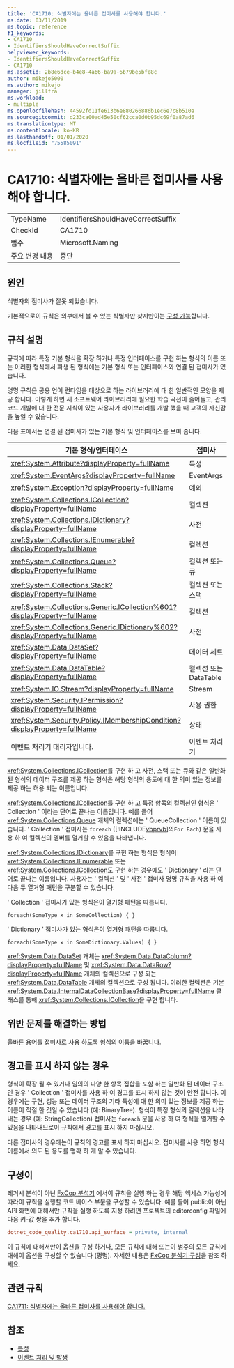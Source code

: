```yaml
---
title: 'CA1710: 식별자에는 올바른 접미사를 사용해야 합니다.'
ms.date: 03/11/2019
ms.topic: reference
f1_keywords:
- CA1710
- IdentifiersShouldHaveCorrectSuffix
helpviewer_keywords:
- IdentifiersShouldHaveCorrectSuffix
- CA1710
ms.assetid: 2b8e6dce-b4e8-4a66-ba9a-6b79be5bfe8c
author: mikejo5000
ms.author: mikejo
manager: jillfra
ms.workload:
- multiple
ms.openlocfilehash: 44592fd11fe613b6e880266886b1ec6e7c8b510a
ms.sourcegitcommit: d233ca00ad45e50cf62cca0d0b95dc69f0a87ad6
ms.translationtype: MT
ms.contentlocale: ko-KR
ms.lasthandoff: 01/01/2020
ms.locfileid: "75585091"
---
```

# <a name="ca1710-identifiers-should-have-correct-suffix"></a>CA1710: 식별자에는 올바른 접미사를 사용해야 합니다.

|||
|-|-|
|TypeName|IdentifiersShouldHaveCorrectSuffix|
|CheckId|CA1710|
|범주|Microsoft.Naming|
|주요 변경 내용|중단|

## <a name="cause"></a>원인

식별자의 접미사가 잘못 되었습니다.

기본적으로이 규칙은 외부에서 볼 수 있는 식별자만 찾지만이는 [구성 가능](#configurability)합니다.

## <a name="rule-description"></a>규칙 설명

규칙에 따라 특정 기본 형식을 확장 하거나 특정 인터페이스를 구현 하는 형식의 이름 또는 이러한 형식에서 파생 된 형식에는 기본 형식 또는 인터페이스와 연결 된 접미사가 있습니다.

명명 규칙은 공용 언어 런타임을 대상으로 하는 라이브러리에 대 한 일반적인 모양을 제공 합니다. 이렇게 하면 새 소프트웨어 라이브러리에 필요한 학습 곡선이 줄어들고, 관리 코드 개발에 대 한 전문 지식이 있는 사용자가 라이브러리를 개발 했을 때 고객의 자신감을 높일 수 있습니다.

다음 표에서는 연결 된 접미사가 있는 기본 형식 및 인터페이스를 보여 줍니다.

|기본 형식/인터페이스|접미사|
|--------------------------|------------|
|<xref:System.Attribute?displayProperty=fullName>|특성|
|<xref:System.EventArgs?displayProperty=fullName>|EventArgs|
|<xref:System.Exception?displayProperty=fullName>|예외|
|<xref:System.Collections.ICollection?displayProperty=fullName>|컬렉션|
|<xref:System.Collections.IDictionary?displayProperty=fullName>|사전|
|<xref:System.Collections.IEnumerable?displayProperty=fullName>|컬렉션|
|<xref:System.Collections.Queue?displayProperty=fullName>|컬렉션 또는 큐|
|<xref:System.Collections.Stack?displayProperty=fullName>|컬렉션 또는 스택|
|<xref:System.Collections.Generic.ICollection%601?displayProperty=fullName>|컬렉션|
|<xref:System.Collections.Generic.IDictionary%602?displayProperty=fullName>|사전|
|<xref:System.Data.DataSet?displayProperty=fullName>|데이터 세트|
|<xref:System.Data.DataTable?displayProperty=fullName>|컬렉션 또는 DataTable|
|<xref:System.IO.Stream?displayProperty=fullName>|Stream|
|<xref:System.Security.IPermission?displayProperty=fullName>|사용 권한|
|<xref:System.Security.Policy.IMembershipCondition?displayProperty=fullName>|상태|
|이벤트 처리기 대리자입니다.|이벤트 처리기|

<xref:System.Collections.ICollection>를 구현 하 고 사전, 스택 또는 큐와 같은 일반화 된 형식의 데이터 구조를 제공 하는 형식은 해당 형식의 용도에 대 한 의미 있는 정보를 제공 하는 허용 되는 이름입니다.

<xref:System.Collections.ICollection>를 구현 하 고 특정 항목의 컬렉션인 형식은 ' Collection ' 이라는 단어로 끝나는 이름입니다. 예를 들어 <xref:System.Collections.Queue> 개체의 컬렉션에는 ' QueueCollection ' 이름이 있습니다. ' Collection ' 접미사는 `foreach` ([!INCLUDE[vbprvb](../code-quality/includes/vbprvb_md.md)]의`For Each`) 문을 사용 하 여 컬렉션의 멤버를 열거할 수 있음을 나타냅니다.

<xref:System.Collections.IDictionary>를 구현 하는 형식은 형식이 <xref:System.Collections.IEnumerable> 또는 <xref:System.Collections.ICollection>도 구현 하는 경우에도 ' Dictionary ' 라는 단어로 끝나는 이름입니다. 사용자는 ' 컬렉션 ' 및 ' 사전 ' 접미사 명명 규칙을 사용 하 여 다음 두 열거형 패턴을 구분할 수 있습니다.

' Collection ' 접미사가 있는 형식은이 열거형 패턴을 따릅니다.

```
foreach(SomeType x in SomeCollection) { }
```

' Dictionary ' 접미사가 있는 형식은이 열거형 패턴을 따릅니다.

```
foreach(SomeType x in SomeDictionary.Values) { }
```

<xref:System.Data.DataSet> 개체는 <xref:System.Data.DataColumn?displayProperty=fullName> 및 <xref:System.Data.DataRow?displayProperty=fullName> 개체의 컬렉션으로 구성 되는 <xref:System.Data.DataTable> 개체의 컬렉션으로 구성 됩니다. 이러한 컬렉션은 기본 <xref:System.Data.InternalDataCollectionBase?displayProperty=fullName> 클래스를 통해 <xref:System.Collections.ICollection>을 구현 합니다.

## <a name="how-to-fix-violations"></a>위반 문제를 해결하는 방법

올바른 용어를 접미사로 사용 하도록 형식의 이름을 바꿉니다.

## <a name="when-to-suppress-warnings"></a>경고를 표시 하지 않는 경우

형식이 확장 될 수 있거나 임의의 다양 한 항목 집합을 포함 하는 일반화 된 데이터 구조인 경우 ' Collection ' 접미사를 사용 하 여 경고를 표시 하지 않는 것이 안전 합니다. 이 경우에는 구현, 성능 또는 데이터 구조의 기타 특성에 대 한 의미 있는 정보를 제공 하는 이름이 적절 한 것일 수 있습니다 (예: BinaryTree). 형식이 특정 형식의 컬렉션을 나타내는 경우 (예: StringCollection) 접미사는 `foreach` 문을 사용 하 여 형식을 열거할 수 있음을 나타내므로이 규칙에서 경고를 표시 하지 마십시오.

다른 접미사의 경우에는이 규칙의 경고를 표시 하지 마십시오. 접미사를 사용 하면 형식 이름에서 의도 된 용도를 명확 하 게 알 수 있습니다.

## <a name="configurability"></a>구성이

레거시 분석이 아닌 [FxCop 분석기](install-fxcop-analyzers.md) 에서이 규칙을 실행 하는 경우 해당 액세스 가능성에 따라이 규칙을 실행할 코드 베이스 부분을 구성할 수 있습니다. 예를 들어 public이 아닌 API 화면에 대해서만 규칙을 실행 하도록 지정 하려면 프로젝트의 editorconfig 파일에 다음 키-값 쌍을 추가 합니다.

```ini
dotnet_code_quality.ca1710.api_surface = private, internal
```

이 규칙에 대해서만이 옵션을 구성 하거나, 모든 규칙에 대해 또는이 범주의 모든 규칙에 대해이 옵션을 구성할 수 있습니다 (명명). 자세한 내용은 [FxCop 분석기 구성](configure-fxcop-analyzers.md)을 참조 하세요.

## <a name="related-rules"></a>관련 규칙

[CA1711: 식별자에는 올바른 접미사를 사용해야 합니다.](../code-quality/ca1711.md)

## <a name="see-also"></a>참조

- [특성](/dotnet/standard/design-guidelines/attributes)
- [이벤트 처리 및 발생](/dotnet/standard/events/index)
